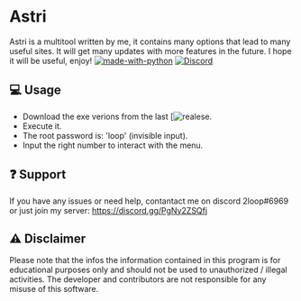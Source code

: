# Astri
Astri is a multitool written by me, it contains many options that lead to many useful sites. It will get many updates with more features in the future. I hope it will be useful, enjoy!
[![made-with-python](https://img.shields.io/badge/Made%20with-Python-1f425f.svg)](https://www.python.org/)
[![Discord](https://img.shields.io/discord/1068951240043659365.svg?label=&logo=discord&logoColor=ffffff&color=7389D8&labelColor=6A7EC2)](https://discord.gg/PgNy2ZSQfj)


## 💻 Usage
- Download the exe verions from the last [![realese](https://github.com/astros3x/Astri/releases/tag/v1.0.0-beta.1).
- Execute it.
- The root password is: 'loop' (invisible input).
- Input the right number to interact with the menu.

## :question: Support
If you have any issues or need help, contantact me on discord 2loop#6969 or just join my server: https://discord.gg/PgNy2ZSQfj

## :warning: Disclaimer
Please note that the infos the information contained in this program is for educational purposes only and should not be used to unauthorized / illegal activities. The developer and contributors are not responsible for any misuse of this software.

